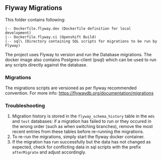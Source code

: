 ## Flyway Migrations

This folder contains following:

```
|-- Dockerfile.flyway.dev (Dockerfile definition for local development)
|-- Dockerfile.flyway.ci (Openshift Build)
|-- sql\ (Directory containing SQL scripts for migrations to be run by Flyway)
```

The project uses Flyway to version and run the Database migrations. The docker image also contains Postgres-client (psql)
which can be used to run any scripts directly against the database.

### Migrations

The migrations scripts are versioned as per flyway recommended convention. For more info:
https://flywaydb.org/documentation/migrations

### Troubleshooting

1. Migration history is stored in the `flyway_schema_history` table in the `mds` and `test` databases: if a migration has failed to run or they occured in the wrong order (such as when switching branches), remove the most recent entries from these tables before re-running the migrations.
2. To re-run the migrations, simply start the flyway docker container.
3. If the migration has run successfully but the data has not changed as expected, check for conflicting data in sql scripts with the prefix `afterMigrate` and adjust accordingly.
